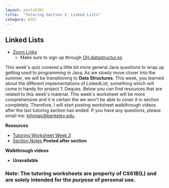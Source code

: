 ```yaml
---
layout: posts61bl
title:  "Tutoring Section 3: Linked Lists"
category: 61bl
---
```


## Linked Lists

* [Zoom Links](https://docs.google.com/spreadsheets/d/1os09llY_KXJHcM0D5g3WYPJrJRX5MBEkdjh_AgwcAYE/edit?usp=sharing)
  - Make sure to sign up through [OH.datastructur.es](http://oh.datastructur.es)

This week's quiz covered a little bit more general Java questions to wrap up getting used to programming in Java.
As we slowly move closer into the summer, we will be transitioning to **Data Structures**. This week, you learned about the different implementations of LinkedList, something which will come in handy for project 1: Deques. Below you can find resources that are related to this week's material. This week's worksheet will be more comprehensive and it is certain the we won't be able to cover it in section completely. Therefore, I will start posting worksheet walkthrough videos after the last tutoring section has ended. If you have any questions, please email me: [kjhmiao@berkeley.edu](mailto:kjhmiao@berkeley.edu).

**Resources**
- [Tutoring Worksheet Week 3](https://drive.google.com/file/d/1m9kwwk7Cfb3wcMzsVMqc3y-9FeTAh6DG/view?usp=sharing)
- [Section Notes]() **Posted after section**

**Walkthrough videos**
- **Unavailable**


### Note: The tutoring worksheets are property of CS61B(L) and are solely intended for the purpose of personal use.
